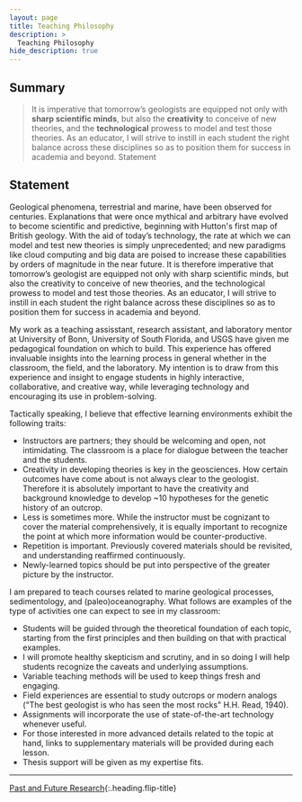 ```yaml
---
layout: page
title: Teaching Philosophy
description: >
  Teaching Philosophy
hide_description: true
---
```


## Summary

>It is imperative that tomorrow’s geologists are equipped not only with **sharp scientific minds**, but also the **creativity** to conceive of new theories, and the **technological** prowess to model and test those theories. As an educator, I will strive to instill in each student the right balance across these disciplines so as to position them for success in academia and beyond.
Statement

## Statement

Geological phenomena, terrestrial and marine, have been observed for centuries. Explanations that were once mythical and arbitrary have evolved to become scientific and predictive, beginning with Hutton's first map of British geology. With the aid of today’s technology, the rate at which we can model and test new theories is simply unprecedented; and new paradigms like cloud computing and big data are poised to increase these capabilities by orders of magnitude in the near future. It is therefore imperative that tomorrow’s geologist are equipped not only with sharp scientific minds, but also the creativity to conceive of new theories, and the technological prowess to model and test those theories. As an educator, I will strive to instill in each student the right balance across these disciplines so as to position them for success in academia and beyond.

My work as a teaching assisstant, research assistant, and laboratory mentor at University of Bonn, University of South Florida, and USGS have given me pedagogical foundation on which to build. This experience has offered invaluable insights into the learning process in general whether in the classroom, the field, and the laboratory. My intention is to draw from this experience and insight to engage students in highly interactive, collaborative, and creative way, while leveraging technology and encouraging its use in problem-solving.

Tactically speaking, I believe that effective learning environments exhibit the following traits:

- Instructors are partners; they should be welcoming and open, not intimidating. The classroom is a place for dialogue between the teacher and the students.
- Creativity in developing theories is key in the geosciences. How certain outcomes have come about is not always clear to the geologist. Therefore it is absolutely important to have the creativity and background knowledge to develop ~10 hypotheses for the genetic history of an outcrop.
- Less is sometimes more. While the instructor must be cognizant to cover the material comprehensively, it is equally important to recognize the point at which more information would be counter-productive.
- Repetition is important. Previously covered materials should be revisited, and understanding reaffirmed continuously.
- Newly-learned topics should be put into perspective of the greater picture by the instructor.

I am prepared to teach courses related to marine geological processes, sedimentology, and (paleo)oceanography. What follows are examples of the type of activities one can expect to see in my classroom:

- Students will be guided through the theoretical foundation of each topic, starting from the first principles and then building on that with practical examples.
- I will promote healthy skepticism and scrutiny, and in so doing I will help students recognize the caveats and underlying assumptions.
- Variable teaching methods will be used to keep things fresh and engaging.
- Field experiences are essential to study outcrops or modern analogs ("The best geologist is who has seen the most rocks" H.H. Read, 1940).
- Assignments will incorporate the use of state-of-the-art technology whenever useful.
- For those interested in more advanced details related to the topic at hand, links to supplementary materials will be provided during each lesson.
- Thesis support will be given as my expertise fits.

---
[Past and Future Research]{:.heading.flip-title}

[Past and Future Research]: pastandfutureresearch.md